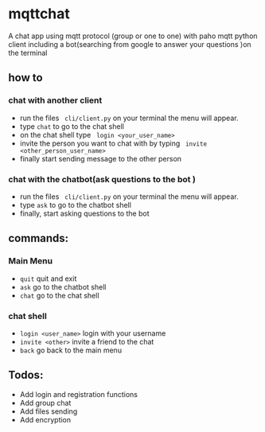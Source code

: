 # mqttchat
A chat app using mqtt protocol (group or one to one) with paho mqtt python client
including a bot(searching from google to answer your questions )on the terminal

## how to 
### chat  with another client
  * run the files ``` cli/client.py``` on your terminal the menu will appear.
  * type ```chat``` to go to the chat shell 
  * on the chat shell type  ``` login <your_user_name>```
  * invite the person you want to chat with by typing ``` invite <other_person_user_name>```
  * finally start sending message to the other person


### chat with the chatbot(ask questions to the bot )
 * run the files ``` cli/client.py``` on your terminal the menu will appear.
 * type ```ask``` to go to the chatbot shell
 * finally, start asking questions to the bot



## commands:
### Main Menu
  * ```quit```  quit and exit
  * ```ask```  go to the chatbot shell
  * ```chat```  go to the chat shell
### chat shell
   * ```login <user_name>``` login with your username
   * ```invite <other>``` invite a friend to the chat
   * ```back``` go back to the main menu

  
  
## Todos:
 * Add login and registration functions
 * Add group chat
 * Add files sending
 * Add encryption
